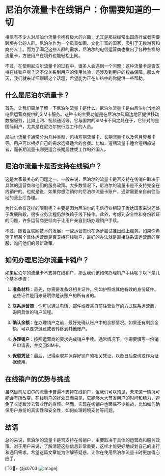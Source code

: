 # 尼泊尔流量卡在线销户：你需要知道的一切

相信有不少人对尼泊尔流量卡抱有极大的兴趣，尤其是那些经常出国旅行或者需要跨境办公的人群。尼泊尔作为一个风景如画、文化丰富的国家，吸引了无数游客和商务人士。而为了满足这些人群的需求，尼泊尔的电信运营商也推出了各种各样的流量卡，方便用户在境外也能轻松上网。

不过，在使用尼泊尔流量卡的过程中，很多人会遇到一个问题：这种流量卡是否支持在线销户呢？这不仅关系到用户的使用体验，还涉及到用户的权益保障。那么今天，我们就来详细聊聊这个话题，希望能为正在纠结中的你提供一些帮助。

## 什么是尼泊尔流量卡？

首先，让我们简单了解一下尼泊尔流量卡是什么。尼泊尔流量卡是由尼泊尔当地的电信运营商提供的SIM卡服务。这种卡的主要功能是在尼泊尔及周边地区提供移动数据服务，比如上网、视频通话等。它与国内的SIM卡不同之处在于，它针对的是国际用户，尤其是在尼泊尔旅行或工作的人员。

尼泊尔流量卡通常分为几种类型，包括短期流量卡、长期流量卡以及包月套餐卡等。用户可以根据自己的需求选择适合的套餐。比如，短期流量卡适合短期旅游者，而长期流量卡则更适合长期居住或工作的外国人。

## 尼泊尔流量卡是否支持在线销户？

这是大家最关心的问题之一。一般来说，尼泊尔的流量卡是否支持在线销户取决于具体的运营商和他们的服务政策。大多数情况下，尼泊尔的流量卡是不支持完全在线销户的。也就是说，如果你想注销你的尼泊尔流量卡账户，通常需要亲自前往当地的营业厅办理。

为什么会有这样的限制呢？主要是因为尼泊尔的电信行业相较于发达国家来说还处于发展阶段，很多业务流程仍然依赖于线下操作。此外，考虑到安全性和身份验证的问题，许多运营商更倾向于让用户亲自到场办理销户手续。

不过，随着互联网技术的发展，一些运营商也在逐步尝试推出线上服务。如果你希望了解某个具体运营商是否支持在线销户，最好的办法就是直接联系该运营商的客服，询问他们的最新政策。

## 如何办理尼泊尔流量卡销户？

如果尼泊尔的流量卡不支持在线销户，那么我们该如何办理销户手续呢？以下是几个基本步骤：

1. **准备材料**：首先，你需要准备好相关证件，例如护照或其他有效的身份证件。这些证件是用来证明你是该账户的所有者的。

2. **联系运营商**：你可以通过电话、邮件或者亲自前往营业厅的方式联系运营商，询问具体的销户流程。

3. **确认余额**：在办理销户之前，最好先确认账户中的余额情况。如果还有剩余金额，可以要求退还或者转移到其他账户。

4. **办理销户**：按照运营商的要求完成销户手续。通常情况下，你需要填写一份销户申请表，并交回SIM卡。

5. **保留凭证**：最后，记得索取并保存好销户的相关凭证，以备日后查询或作为证据使用。

## 在线销户的优势与挑战

虽然目前尼泊尔的流量卡普遍不支持在线销户，但我们可以预见，未来这一情况可能会有所改变。在线销户的好处显而易见，它能够大大节省用户的时间和精力，避免了长途跋涉去营业厅的麻烦。然而，实现在线销户也面临不少挑战，比如如何确保用户身份的真实性和安全性，如何处理跨境支付等问题。

## 结语

总的来说，尼泊尔的流量卡是否支持在线销户，主要取决于具体的运营商和服务政策。对于用户来说，了解清楚这些信息非常重要，这样才能更好地规划自己的出行和通讯需求。希望这篇文章能为你解答疑惑，让你在使用尼泊尔流量卡时更加得心应手。

[TG💪+ @jx0703 ![Image](https://github.com/user-attachments/assets/dbca1d08-cadb-493c-b0ec-ad6f7a83f270)]